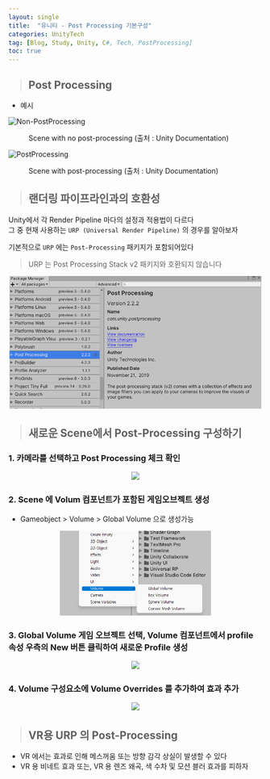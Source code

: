 ```yaml
---
layout: single
title:  "유니티 - Post Processing 기본구성"
categories: UnityTech
tag: [Blog, Study, Unity, C#, Tech, PostProcessing]
toc: true
---
```


> ## Post Processing

* 예시
  
![Non-PostProcessing](https://docs.unity3d.com/uploads/Main/PostProcessing-0.jpg)

<figure >
<figcaption>
Scene with no post-processing (출처 : Unity Documentation)
</figcaption>
</figure>

![PostProcessing](https://docs.unity3d.com/uploads/Main/PostProcessing-1.jpg)

<figure >
<figcaption>
Scene with post-processing (출처 : Unity Documentation)
</figcaption>
</figure>

> ## 랜더링 파이프라인과의 호환성

Unity에서 각 Render Pipeline 마다의 설정과 적용법이 다르다 <br/>
그 중 현재 사용하는 `URP (Universal Render Pipeline)` 의 경우를 알아보자 
<br/>

기본적으로 `URP` 에는 `Post-Processing` 패키지가 포함되어있다 <br/>
> URP 는 Post Processing Stack v2 패키지와 호환되지 않습니다

<p align="center">
<img src="https://github.com/tehg36/tehg36.github.io/blob/master/images/2022-11-21-Tech-%20Post-Processing1_posting/Post-Processing%20Package.png?raw=true" width="500"/>
</p>

> ## 새로운 Scene에서 Post-Processing 구성하기

### 1. 카메라를 선택하고 Post Processing 체크 확인

<p align="center">
<img src="https://docs.unity3d.com/Packages/com.unity.render-pipelines.universal@14.0/manual/images/post-proc/camera-post-proc-check.png" width="300" >
</p>

### 2. Scene 에 Volum 컴포넌트가 포함된 게임오브젝트 생성
   * Gameobject > Volume > Global Volume 으로 생성가능

<p align="center">
<img src="https://github.com/tehg36/tehg36.github.io/blob/master/images/2022-11-21-Tech-%20Post-Processing1_posting/Create-Volume.png?raw=true" width="300">
</p>


### 3. Global Volume 게임 오브젝트 선택, Volume 컴포넌트에서 profile 속성 우측의 New 버튼 클릭하여 새로운 Profile 생성

<p align="center">
<img src="https://docs.unity3d.com/Packages/com.unity.render-pipelines.universal@14.0/manual/images/post-proc/volume-new-scene-new-profile.png" width="400">
</p>

### 4. Volume 구성요소에 Volume Overrides 를 추가하여 효과 추가

<p align="center">
<img src="https://docs.unity3d.com/Packages/com.unity.render-pipelines.universal@14.0/manual/images/post-proc/volume-new-scene-add-override.png" width="350">
</p>

> ## VR용 URP 의 Post-Processing

* VR 에서는 효과로 인해 메스꺼움 또는 방향 감각 상실이 발생할 수 있다 <br/>
* VR 용 비네트 효과 또는, VR 용 렌즈 왜곡, 색 수차 및 모션 블러 효과를 피하자 <br/>